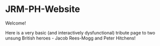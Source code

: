 # JRM-PH-Website

Welcome! 

Here is a very basic (and interactively dysfunctional) tribute page to two unsung British heroes - Jacob Rees-Mogg and Peter Hitchens!
